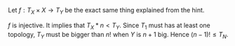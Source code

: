 Let $f: T_X \times X \rightarrow T_Y$ be the exact same thing explained from the hint.

$f$ is injective. It implies that $T_X * n \lt T_Y$. Since $T_1$ must has at least one topology, $T_Y$ must be bigger than $n!$ when $Y$ is $n+1$ big. Hence $(n-1)! \leq T_N$.